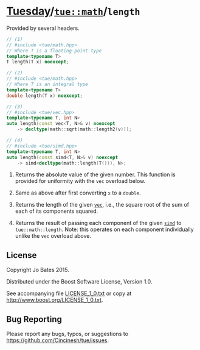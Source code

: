 [Tuesday](../../../README.md)/[`tue::math`](../../namespaces/tue/math.md)/`length`
==================================================================================
Provided by several headers.

```c++
// (1)
// #include <tue/math.hpp>
// Where T is a floating-point type
template<typename T>
T length(T x) noexcept;

// (2)
// #include <tue/math.hpp>
// Where T is an integral type
template<typename T>
double length(T x) noexcept;

// (3)
// #include <tue/vec.hpp>
template<typename T, int N>
auto length(const vec<T, N>& v) noexcept
    -> decltype(math::sqrt(math::length2(v)));

// (4)
// #include <tue/simd.hpp>
template<typename T, int N>
auto length(const simd<T, N>& v) noexcept
    -> simd<decltype(math::length(T())), N>;
```

1. Returns the absolute value of the given number. This function is provided for
   uniformity with the `vec` overload below.

2. Same as above after first converting `x` to a `double`.

2. Returns the length of the given [`vec`](../../headers/vec.md), i.e., the
   square root of the sum of each of its components squared.

3. Returns the result of passing each component of the given
   [`simd`](../../headers/simd.md) to `tue::math::length`. Note: this operates
   on each component individually unlike the `vec` overload above.

License
-------
Copyright Jo Bates 2015.

Distributed under the Boost Software License, Version 1.0.

See accompanying file [LICENSE_1_0.txt](../../../LICENSE_1_0.txt) or copy at
http://www.boost.org/LICENSE_1_0.txt.

Bug Reporting
-------------
Please report any bugs, typos, or suggestions to
https://github.com/Cincinesh/tue/issues.
